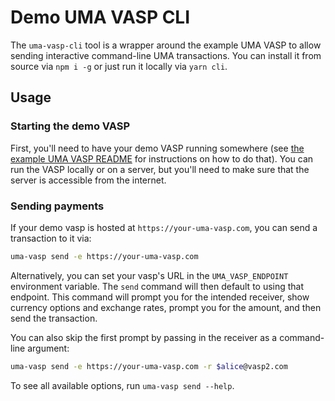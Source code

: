 # Demo UMA VASP CLI

The `uma-vasp-cli` tool is a wrapper around the example UMA VASP to allow sending interactive command-line UMA transactions. You can install it from source via `npm i -g` or just run it locally via `yarn cli`.

## Usage

### Starting the demo VASP

First, you'll need to have your demo VASP running somewhere (see [the example UMA VASP README](../../apps/examples/uma-vasp/README.md) for instructions on how to do that). You can run the VASP locally or on a server, but you'll need to make sure that the server is accessible from the internet.

### Sending payments

If your demo vasp is hosted at `https://your-uma-vasp.com`, you can send a transaction to it via:

```bash
uma-vasp send -e https://your-uma-vasp.com
```

Alternatively, you can set your vasp's URL in the `UMA_VASP_ENDPOINT` environment variable. The `send` command will then default to using that endpoint. This command will prompt you for the intended receiver, show currency options and exchange rates, prompt you for the amount, and then send the transaction.

You can also skip the first prompt by passing in the receiver as a command-line argument:

```bash
uma-vasp send -e https://your-uma-vasp.com -r $alice@vasp2.com
```

To see all available options, run `uma-vasp send --help`.
